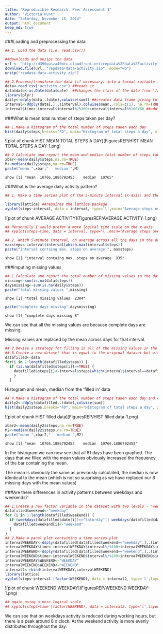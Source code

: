 ```yaml
---
title: "Reproducible Research: Peer Assessment 1"
author: "Victoria Hunt"
date: "Saturday, November 15, 2014"
output: html_document
keep_md: true
---
```



###Loading and preprocessing the data



```r
## 1. Load the data (i.e. read.csv())

##downloads and unzips the data
url <- "http://d396qusza40orc.cloudfront.net/repdata%2Fdata%2Factivity.zip"
download.file(url, "repdata-data-activity.zip", mode="wb")
unzip("repdata-data-activity.zip")

## 2.Process/transform the data (if necessary) into a format suitable for your analysis
data<-read.csv("activity.csv") ##reads it
data$date<-as.Date(data$date)  ##changes the class of the date from 'factor' to 'date'
library(plyr)
daily<-ddply(data,.(date),colwise(sum)) ##creates data frame giving total steps per day
interval<-ddply(data[,],.(interval),colwise(mean,.cols=c(1), na.rm=TRUE),.cols=c(1)) ##creates dataframe with mean steps per interval 
interval$time<-interval$interval%/%100+interval$interval%%100/60 ##adds a column converting the interval to time (in hours)
```


###What is mean total number of steps taken per day?


```r
## 1.Make a histogram of the total number of steps taken each day
hist(daily$steps,breaks="FD", main="Histogram of total steps a day", xlab="steps")
```

![plot of chunk HIST MEAN TOTAL STEPS A DAY](FiguresREP/HIST MEAN TOTAL STEPS A DAY-1.png) 

```r
## 2.Calculate and report the mean and median total number of steps taken per day
xbar<-mean(daily$steps,na.rm=TRUE)
M<-median(daily$steps,na.rm=TRUE)
paste("mean ",xbar,"   median ",M)
```

```
show [1] "mean  10766.1886792453    median  10765"
```

   
###What is the average daily activity pattern?

```r
## 1. Make a time series plot of the 5-minute interval (x-axis) and the average number of steps taken, averaged across all days (y-axis)

library(lattice) ##requires the lattice package
xyplot(steps~interval, data = interval, type='l',main="Average steps over a day")
```

![plot of chunk AVERAGE ACTIVITY](FiguresREP/AVERAGE ACTIVITY-1.png) 

```r
## Personally I would prefer a more logical time scale on the x-axis
## xyplot(steps~time, data = interval, type='l',main="Average steps over a day")

## 2. Which 5-minute interval, on average across all the days in the dataset, contains the maximum number of steps?
maxsteps<-interval$interval[which.max(interval$steps)]
paste("interval containg max. steps on average ", maxsteps)
```

```
show [1] "interval containg max. steps on average  835"
```



###Imputing missing values


```r
## 1.Calculate and report the total number of missing values in the dataset
missing<-sum(is.na(data$steps))
daysmissing<-sum(is.na(daily$steps))
paste("total missing values ",missing) 
```

```
show [1] "total missing values  2304"
```

```r
paste("complete days missing",daysmissing)
```

```
show [1] "complete days missing 8"
```
We can see that all the missing values are because complete days are missing.

Missing values are replaced by the mean across days for that interval.


```r
## 2.Devise a strategy for filling in all of the missing values in the dataset. 
## 3.Create a new dataset that is equal to the original dataset but with the missing data filled in.
datafilled<-data
for(i in 1:length(datafilled$steps)) {
  if (is.na(datafilled$steps[i])==TRUE) {
    datafilled$steps[i]<-interval$steps[which(interval$interval==datafilled$interval[i])]
    }
  }
```

Histogram and mean, median from the 'filled in' data


```r
## 4.Make a histogram of the total number of steps taken each day and calculate and report the mean and median total number of steps taken per day
daily2<-ddply(datafilled,.(date),colwise(sum))
hist(daily2$steps,breaks="FD", main="Histogram of total steps a day", xlab="steps")
```

![plot of chunk HIST filled data](FiguresREP/HIST filled data-1.png) 

```r
xbar2<-mean(daily2$steps,na.rm=TRUE)
M2<-median(daily2$steps,na.rm=TRUE)
paste("mean ",xbar2,"   median ",M2)
```

```
show [1] "mean  10766.1886792453    median  10766.1886792453"
```

In the histogram we can now see that all 61 days have been graphed. The days that we filled with the mean values obviously increased the frequency of the bar containing the mean.

The mean is obviously the same as previously calculated, the median is now identical to the mean (which is not so surprising as we have replaced our 8 missing days with the mean values)

###Are there differences in activity patterns between weekdays and weekends?

```r
## 1.Create a new factor variable in the dataset with two levels - "weekday" and "weekend"
datafilled$weekend<-"weekday"
for (i in 1:length(datafilled$weekend)) {
  if (weekdays(datafilled$date[i])=="Saturday"|| weekdays(datafilled$date[i])=="Sunday") {
    datafilled$weekend[i]<-"weekend"
  }
}
## 2.Make a panel plot containing a time series plot
intervalWEEKDAY<-ddply(datafilled[datafilled$weekend=="weekday",],.(interval),colwise(mean,.cols=c(1), na.rm=TRUE))
intervalWEEKDAY$time<-intervalWEEKDAY$interval%/%100+intervalWEEKDAY$interval%%100/60
intervalWEEKEND<-ddply(datafilled[datafilled$weekend=="weekend",],.(interval),colwise(mean,.cols=c(1), na.rm=TRUE))
intervalWEEKEND$time<-intervalWEEKEND$interval%/%100+intervalWEEKEND$interval%%100/60
intervalWEEKDAY$WEEKEND<-"WEEKDAY"
intervalWEEKEND$WEEKEND<-"WEEKEND"
interval2<-rbind(intervalWEEKDAY,intervalWEEKEND)
library(lattice)
xyplot(steps~interval |factor(WEEKEND), data = interval2, type='l',layout=c(1,2),main="Average steps over a day")
```

![plot of chunk WEEKEND WEEKDAY](FiguresREP/WEEKEND WEEKDAY-1.png) 

```r
## again using a more logical scale.
## xyplot(steps~time |factor(WEEKEND), data = interval2, type='l',layout=c(1,2))
```

We can see that on weekdays activity is reduced during working hours, but there is a peak around 8 o'clock. At the weekend activity is more evenly distributed throughout the day.


